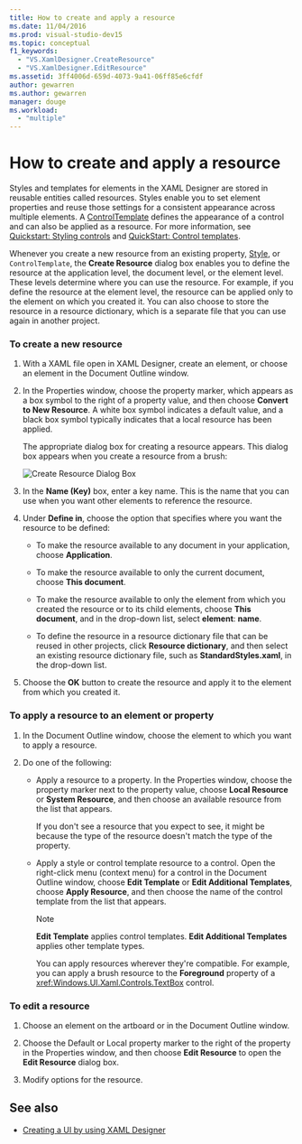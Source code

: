 ```yaml
---
title: How to create and apply a resource
ms.date: 11/04/2016
ms.prod: visual-studio-dev15
ms.topic: conceptual
f1_keywords:
  - "VS.XamlDesigner.CreateResource"
  - "VS.XamlDesigner.EditResource"
ms.assetid: 3ff4006d-659d-4073-9a41-06ff85e6cfdf
author: gewarren
ms.author: gewarren
manager: douge
ms.workload:
  - "multiple"
---
```

# How to create and apply a resource
Styles and templates for elements in the XAML Designer are stored in reusable entities called resources. Styles enable you to set element properties and reuse those settings for a consistent appearance across multiple elements. A [ControlTemplate](/uwp/api/Windows.UI.Xaml.Controls.ControlTemplate) defines the appearance of a control and can also be applied as a resource. For more information, see [Quickstart: Styling controls](http://go.microsoft.com/fwlink/?LinkID=248239) and [QuickStart: Control templates](http://go.microsoft.com/fwlink/?LinkID=247982).

 Whenever you create a new resource from an existing property, [Style](/uwp/api/Windows.UI.Xaml.Style), or `ControlTemplate`, the **Create Resource** dialog box enables you to define the resource at the application level, the document level, or the element level. These levels determine where you can use the resource. For example, if you define the resource at the element level, the resource can be applied only to the element on which you created it. You can also choose to store the resource in a resource dictionary, which is a separate file that you can use again in another project.

### To create a new resource

1.  With a XAML file open in XAML Designer, create an element, or choose an element in the Document Outline window.

2.  In the Properties window, choose the property marker, which appears as a box symbol to the right of a property value, and then choose **Convert to New Resource**. A white box symbol indicates a default value, and a black box symbol typically indicates that a local resource has been applied.

     The appropriate dialog box for creating a resource appears. This dialog box appears when you create a resource from a brush:

     ![Create Resource Dialog Box](../designers/media/xaml_create_resource.png)

3.  In the **Name (Key)** box, enter a key name. This is the name that you can use when you want other elements to reference the resource.

4.  Under **Define in**, choose the option that specifies where you want the resource to be defined:

    -   To make the resource available to any document in your application, choose **Application**.

    -   To make the resource available to only the current document, choose **This document**.

    -   To make the resource available to only the element from which you created the resource or to its child elements, choose **This document**, and in the drop-down list, select **element**: **name**.

    -   To define the resource in a resource dictionary file that can be reused in other projects, click **Resource dictionary**, and then select an existing resource dictionary file, such as **StandardStyles.xaml**, in the drop-down list.

5.  Choose the **OK** button to create the resource and apply it to the element from which you created it.

### To apply a resource to an element or property

1. In the Document Outline window, choose the element to which you want to apply a resource.

2. Do one of the following:

   - Apply a resource to a property. In the Properties window, choose the property marker next to the property value, choose **Local Resource** or **System Resource**, and then choose an available resource from the list that appears.

      If you don't see a resource that you expect to see, it might be because the type of the resource doesn't match the type of the property.

   - Apply a style or control template resource to a control. Open the right-click menu (context menu) for a control in the Document Outline window, choose **Edit Template** or **Edit Additional Templates**, choose **Apply Resource**, and then choose the name of the control template from the list that appears.

     > [!NOTE]
     > **Edit Template** applies control templates. **Edit Additional Templates** applies other template types.

     You can apply resources wherever they're compatible. For example, you can apply a brush resource to the **Foreground** property of a <xref:Windows.UI.Xaml.Controls.TextBox> control.

### To edit a resource

1.  Choose an element on the artboard or in the Document Outline window.

2.  Choose the Default or Local property marker to the right of the property in the Properties window, and then choose **Edit Resource** to open the **Edit Resource** dialog box.

3.  Modify options for the resource.

## See also

- [Creating a UI by using XAML Designer](../designers/creating-a-ui-by-using-xaml-designer-in-visual-studio.md)